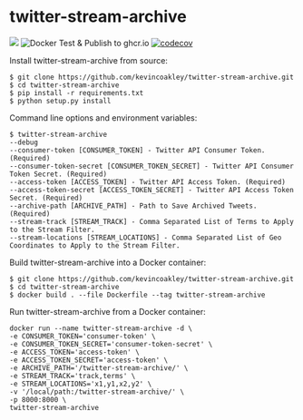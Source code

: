 # twitter-stream-archive

![](https://github.com/kevincoakley/twitter-stream-archive/workflows/Python%20package/badge.svg)
![Docker Test & Publish to ghcr.io](https://github.com/kevincoakley/twitter-stream-archive/workflows/Docker%20Test%20&%20Publish%20to%20ghcr.io/badge.svg)
[![codecov](https://codecov.io/gh/kevincoakley/twitter-stream-archive/branch/master/graph/badge.svg)](https://codecov.io/gh/kevincoakley/twitter-stream-archive)

Install twitter-stream-archive from source:

    $ git clone https://github.com/kevincoakley/twitter-stream-archive.git
    $ cd twitter-stream-archive
    $ pip install -r requirements.txt
    $ python setup.py install
    
Command line options and environment variables:

    $ twitter-stream-archive
    --debug
    --consumer-token [CONSUMER_TOKEN] - Twitter API Consumer Token. (Required)
    --consumer-token-secret [CONSUMER_TOKEN_SECRET] - Twitter API Consumer Token Secret. (Required)
    --access-token [ACCESS_TOKEN] - Twitter API Access Token. (Required)
    --access-token-secret [ACCESS_TOKEN_SECRET] - Twitter API Access Token Secret. (Required)
    --archive-path [ARCHIVE_PATH] - Path to Save Archived Tweets. (Required)
    --stream-track [STREAM_TRACK] - Comma Separated List of Terms to Apply to the Stream Filter.
    --stream-locations [STREAM_LOCATIONS] - Comma Separated List of Geo Coordinates to Apply to the Stream Filter.
    
Build twitter-stream-archive into a Docker container:

    $ git clone https://github.com/kevincoakley/twitter-stream-archive.git
    $ cd twitter-stream-archive
    $ docker build . --file Dockerfile --tag twitter-stream-archive
    
Run twitter-stream-archive from a Docker container:

    docker run --name twitter-stream-archive -d \
    -e CONSUMER_TOKEN='consumer-token' \
    -e CONSUMER_TOKEN_SECRET='consumer-token-secret' \
    -e ACCESS_TOKEN='access-token' \
    -e ACCESS_TOKEN_SECRET='access-token' \
    -e ARCHIVE_PATH='/twitter-stream-archive/' \
    -e STREAM_TRACK='track,terms' \
    -e STREAM_LOCATIONS='x1,y1,x2,y2' \
    -v '/local/path:/twitter-stream-archive/' \
    -p 8000:8000 \
    twitter-stream-archive